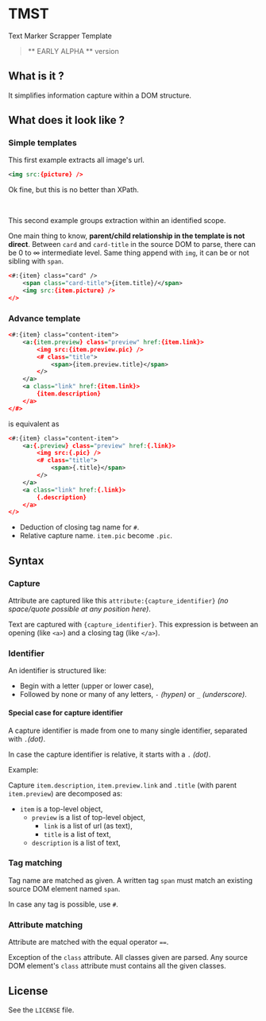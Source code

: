 # TMST
Text Marker Scrapper Template

> ** EARLY ALPHA ** version

## What is it ?

It simplifies information capture within a DOM structure.

## What does it look like ?

### Simple templates

This first example extracts all image's url.

```xml
<img src:{picture} />
```

Ok fine, but this is no better than XPath.

<br/>

This second example groups extraction within an identified scope.

One main thing to know, __parent/child relationship in the template is not direct__.
Between `card` and `card-title` in the source DOM to parse, there can be 0 to &infin; intermediate level.
Same thing append with `img`, it can be or not sibling with `span`.

```xml
<#:{item} class="card" />
    <span class="card-title">{item.title}/</span>
    <img src:{item.picture} />
</>
```

### Advance template

```xml
<#:{item} class="content-item">
    <a:{item.preview} class="preview" href:{item.link}>
        <img src:{item.preview.pic} />
        <# class="title">
            <span>{item.preview.title}</span>
        </>
    </a>
    <a class="link" href:{item.link}>
        {item.description}
    </a>
</#>
```

is equivalent as

```xml
<#:{item} class="content-item">
    <a:{.preview} class="preview" href:{.link}>
        <img src:{.pic} />
        <# class="title">
            <span>{.title}</span>
        </>
    </a>
    <a class="link" href:{.link}>
        {.description}
    </a>
</>
```

* Deduction of closing tag name for `#`.
* Relative capture name. `item.pic` become `.pic`.

## Syntax

### Capture

Attribute are captured like this `attribute:{capture_identifier}` _(no space/quote possible at any position here)_.

Text are captured with `{capture_identifier}`. This expression is between an opening (like `<a>`) and a closing tag (like `</a>`).


### Identifier

An identifier is structured like:

* Begin with a letter (upper or lower case),
* Followed by none or many of any letters, `-` _(hypen)_ or `_` _(underscore)_.

#### Special case for capture identifier

A capture identifier is made from one to many single identifier, separated with `.`_(dot)_.

In case the capture identifier is relative, it starts with a `.` _(dot)_.

Example:

Capture  `item.description`, `item.preview.link` and `.title` (with parent `item.preview`) are decomposed as:

+ `item` is a top-level object,
    + `preview` is a list of top-level object,
        + `link` is a list of url (as text),
        + `title` is a list of text,
    + `description` is a list of text,


### Tag matching

Tag name are matched as given. A written tag `span` must match an existing source DOM element named `span`.

In case any tag is possible, use `#`.

### Attribute matching

Attribute are matched with the equal operator `==`.

Exception of the `class` attribute. All classes given are parsed. Any source DOM element's `class` attribute must contains all the given classes.

## License

See the `LICENSE` file.